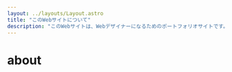 ```yaml
---
layout: ../layouts/Layout.astro
title: "このWebサイトについて"
description: "このWebサイトは、Webデザイナーになるためのポートフォリオサイトです。"
---
```


# about

